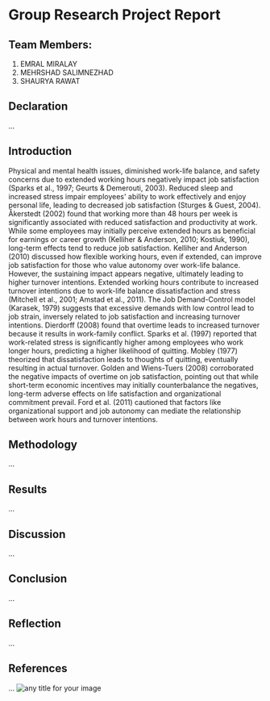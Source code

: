 # Group Research Project Report

## Team Members:
1. EMRAL MIRALAY
2. MEHRSHAD SALIMNEZHAD
3. SHAURYA RAWAT

## Declaration
... 

## Introduction
Physical and mental health issues, diminished work-life balance, and safety concerns due to extended working hours negatively impact job satisfaction (Sparks et al., 1997; Geurts & Demerouti, 2003). Reduced sleep and increased stress impair employees' ability to work effectively and enjoy personal life, leading to decreased job satisfaction (Sturges & Guest, 2004). Åkerstedt (2002) found that working more than 48 hours per week is significantly associated with reduced satisfaction and productivity at work.
While some employees may initially perceive extended hours as beneficial for earnings or career growth (Kelliher & Anderson, 2010; Kostiuk, 1990), long-term effects tend to reduce job satisfaction. Kelliher and Anderson (2010) discussed how flexible working hours, even if extended, can improve job satisfaction for those who value autonomy over work-life balance. However, the sustaining impact appears negative, ultimately leading to higher turnover intentions.
Extended working hours contribute to increased turnover intentions due to work-life balance dissatisfaction and stress (Mitchell et al., 2001; Amstad et al., 2011). The Job Demand-Control model (Karasek, 1979) suggests that excessive demands with low control lead to job strain, inversely related to job satisfaction and increasing turnover intentions. Dierdorff (2008) found that overtime leads to increased turnover because it results in work-family conflict. Sparks et al. (1997) reported that work-related stress is significantly higher among employees who work longer hours, predicting a higher likelihood of quitting.
Mobley (1977) theorized that dissatisfaction leads to thoughts of quitting, eventually resulting in actual turnover. Golden and Wiens-Tuers (2008) corroborated the negative impacts of overtime on job satisfaction, pointing out that while short-term economic incentives may initially counterbalance the negatives, long-term adverse effects on life satisfaction and organizational commitment prevail. Ford et al. (2011) cautioned that factors like organizational support and job autonomy can mediate the relationship between work hours and turnover intentions.


## Methodology
... 

## Results
... 

## Discussion
... 

## Conclusion
... 

## Reflection
... 

## References
... 
![any title for your image](ht)